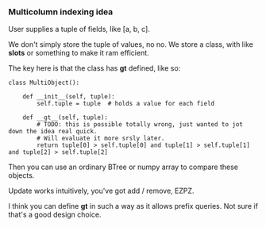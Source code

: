 ### Multicolumn indexing idea

User supplies a tuple of fields, like [a, b, c].

We don't simply store the tuple of values, no no. We store a class, with like __slots__ or something to make it ram 
efficient.

The key here is that the class has __gt__ defined, like so:

```
class MultiObject():

    def __init__(self, tuple):
        self.tuple = tuple  # holds a value for each field
    
    def __gt__(self, tuple):
        # TODO: this is possible totally wrong, just wanted to jot down the idea real quick. 
        # Will evaluate it more srsly later.
        return tuple[0] > self.tuple[0] and tuple[1] > self.tuple[1] and tuple[2] > self.tuple[2]
```

Then you can use an ordinary BTree or numpy array to compare these objects. 

Update works intuitively, you've got add / remove, EZPZ.

I think you can define __gt__ in such a way as it allows prefix queries. Not sure if that's a good design choice.
 
